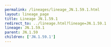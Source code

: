 ```yaml
---
permalink: /lineages/lineage_JN.1.59.1.html
layout: lineage_page
title: Lineage JN.1.59.1
redirect_to: ../lineage.html?lineage=JN.1.59.1
lineage: JN.1.59.1
parent: JN.1.59
children: ['JN.1.59.1']
---
```


